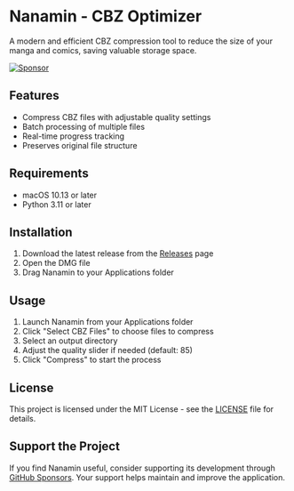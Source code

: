 # Nanamin - CBZ Optimizer

A modern and efficient CBZ compression tool to reduce the size of your manga and comics, saving valuable storage space.

[![Sponsor](https://img.shields.io/badge/Sponsor-%E2%9D%A4-red?logo=GitHub-Sponsors&style=for-the-badge)](https://github.com/sponsors/crisperience)

## Features

- Compress CBZ files with adjustable quality settings
- Batch processing of multiple files
- Real-time progress tracking
- Preserves original file structure

## Requirements

- macOS 10.13 or later
- Python 3.11 or later

## Installation

1. Download the latest release from the [Releases](https://github.com/crisperience/nanamin-cbz-compressor/releases) page
2. Open the DMG file
3. Drag Nanamin to your Applications folder

## Usage

1. Launch Nanamin from your Applications folder
2. Click "Select CBZ Files" to choose files to compress
3. Select an output directory
4. Adjust the quality slider if needed (default: 85)
5. Click "Compress" to start the process

## License

This project is licensed under the MIT License - see the [LICENSE](LICENSE) file for details.

## Support the Project

If you find Nanamin useful, consider supporting its development through [GitHub Sponsors](https://github.com/sponsors/crisperience). Your support helps maintain and improve the application. 